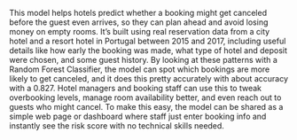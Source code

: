 This model helps hotels predict whether a booking might get canceled before the guest even arrives, so they can plan ahead and avoid losing money on empty rooms. It’s built using real reservation data from a city hotel and a resort hotel in Portugal between 2015 and 2017, including useful details like how early the booking was made, what type of hotel and deposit were chosen, and some guest history. 
By looking at these patterns with a Random Forest Classifier, the model can spot which bookings are more likely to get canceled, and it does this pretty accurately with about accuracy with a  0.827. Hotel managers and booking staff can use this to tweak overbooking levels, manage room availability better, and even reach out to guests who might cancel. To make this easy, the model can be shared as a simple web page or dashboard where staff just enter booking info and instantly see the risk score with no technical skills needed.
